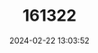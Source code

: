 ---
title: "161322"
category: "Amblyraja robertsi"
draft: false
date: 2024-02-22 13:03:52
languages:
  English: ["Bigmouth Skate"]
---